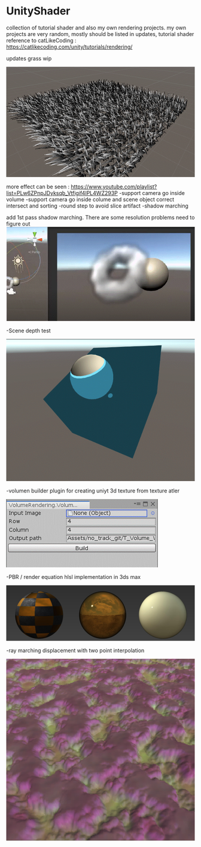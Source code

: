 # UnityShader
collection of tutorial shader and also my own rendering projects.
my own projects are very random, mostly should be listed in updates, tutorial shader reference to catLikeCoding : https://catlikecoding.com/unity/tutorials/rendering/

updates
grass wip

![Image of shadow marching](https://github.com/hyunxiGit/UnityShader/blob/master/readmeImg/grass.gif)

more effect can be seen :
https://www.youtube.com/playlist?list=PLw6ZPnpJDyksqb_Vtfigif4IPL4WZ293P
-support camera go inside volume
-support camera go inside colume and scene object correct intersect and sorting
-round step to avoid slice artifact
-shadow marching

add 1st pass shadow marching. There are some resolution problems need to figure out
![Image of shadow marching](https://github.com/hyunxiGit/UnityShader/blob/master/readmeImg/v_fog_light_march.gif)

-Scene depth test

![Image of scene depth test](https://github.com/hyunxiGit/UnityShader/blob/master/readmeImg/scene_depth_test.gif)

-volumen builder plugin for creating uniyt 3d texture from texture atler

![Image volume builder](https://github.com/hyunxiGit/UnityShader/blob/master/readmeImg/volumeassetBuilder.gif)

-PBR / render equation hlsl implementation in 3ds max

![Image volume builder](https://github.com/hyunxiGit/UnityShader/blob/master/readmeImg/pbr.jpg)

-ray marching displacement with two point interpolation

![Image of raymatching](https://github.com/hyunxiGit/UnityShader/blob/master/readmeImg/raymarchingDis.gif)

